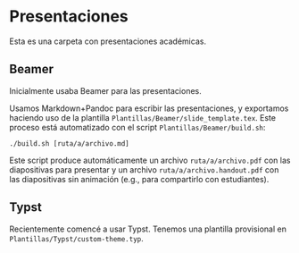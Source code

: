 # Presentaciones

Esta es una carpeta con presentaciones académicas.

## Beamer

Inicialmente usaba Beamer para las presentaciones.

Usamos Markdown+Pandoc para escribir las presentaciones, y exportamos haciendo uso de la plantilla `Plantillas/Beamer/slide_template.tex`. Este proceso está automatizado con el script `Plantillas/Beamer/build.sh`:

```./build.sh [ruta/a/archivo.md]```

Este script produce automáticamente un archivo `ruta/a/archivo.pdf` con las diapositivas para presentar y un archivo `ruta/a/archivo.handout.pdf` con las diapositivas sin animación (e.g., para compartirlo con estudiantes).

## Typst

Recientemente comencé a usar Typst. Tenemos una plantilla provisional en `Plantillas/Typst/custom-theme.typ`.